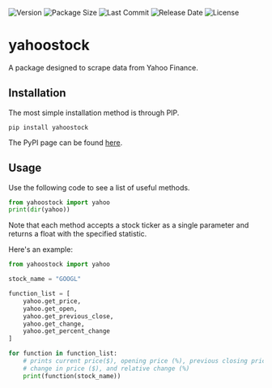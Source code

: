 ![Version](https://img.shields.io/pypi/v/yahoostock?color=g)
![Package Size](https://img.shields.io/github/repo-size/rohan0x/yahoostock)
![Last Commit](https://img.shields.io/github/last-commit/rohan0x/yahoostock)
![Release Date](https://img.shields.io/github/release-date-pre/rohan0x/yahoostock)
![License](https://img.shields.io/pypi/l/yahoostock)

# yahoostock
 A package designed to scrape data from Yahoo Finance.

## Installation
The most simple installation method is through PIP.
```
pip install yahoostock
```
The PyPI page can be found [here](https://pypi.org/project/yahoostock/).

## Usage
Use the following code to see a list of useful methods.
```py
from yahoostock import yahoo
print(dir(yahoo))
```
Note that each method accepts a stock ticker as a single parameter and returns a float with the specified statistic.

Here's an example:
```py
from yahoostock import yahoo

stock_name = "GOOGL"

function_list = [
    yahoo.get_price,
    yahoo.get_open,
    yahoo.get_previous_close,
    yahoo.get_change,
    yahoo.get_percent_change
]

for function in function_list:
    # prints current price($), opening price (%), previous closing price ($),
    # change in price ($), and relative change (%)
    print(function(stock_name))
```
